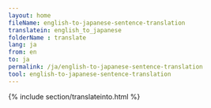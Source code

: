 ```yaml
---
layout: home
fileName: english-to-japanese-sentence-translation
translatein: english_to_japanese
folderName : translate
lang: ja
from: en
to: ja
permalink: /ja/english-to-japanese-sentence-translation
tool: english-to-japanese-sentence-translation
---
```

{% include section/translateinto.html %}